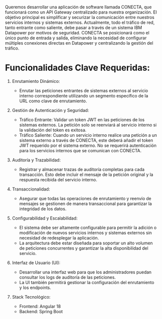 Queremos desarrollar una aplicación de software llamada CONECTA, que funcionará como un API Gateway centralizado para nuestra organización. El objetivo principal es simplificar y securizar la comunicación entre nuestros servicios internos y sistemas externos. Actualmente, todo el tráfico de red, tanto entrante como saliente, debe pasar a través de un sistema IBM Datapower por motivos de seguridad. CONECTA se posicionará como el único punto de entrada y salida, eliminando la necesidad de configurar múltiples conexiones directas en Datapower y centralizando la gestión del tráfico.

# Funcionalidades Clave Requeridas:

1. Enrutamiento Dinámico:

    - Enrutar las peticiones entrantes de sistemas externos al servicio interno correspondiente utilizando un segmento específico de la URL como clave de enrutamiento.

2. Gestión de Autenticación y Seguridad:

    - Tráfico Entrante: Validar un token JWT en las peticiones de los sistemas externos. La petición solo se reenviará al servicio interno si la validación del token es exitosa.
    - Tráfico Saliente: Cuando un servicio interno realice una petición a un sistema externo a través de CONECTA, este deberá añadir el token JWT requerido por el sistema externo. No se requerirá autenticación para los servicios internos que se comunican con CONECTA.

3. Auditoría y Trazabilidad:

    - Registrar y almacenar trazas de auditoría completas para cada transacción. Esto debe incluir el mensaje de la petición original y la respuesta recibida del servicio interno.

4. Transaccionalidad:

    - Asegurar que todas las operaciones de enrutamiento y reenvío de mensajes se gestionen de manera transaccional para garantizar la integridad de los datos.

5. Configurabilidad y Escalabilidad:

    - El sistema debe ser altamente configurable para permitir la adición o modificación de nuevos servicios internos y sistemas externos sin necesidad de redesplegar la aplicación.
    - La arquitectura debe estar diseñada para soportar un alto volumen de peticiones concurrentes y garantizar la alta disponibilidad del servicio.

6. Interfaz de Usuario (UI):

    - Desarrollar una interfaz web para que los administradores puedan consultar los logs de auditoría de las peticiones.
    - La UI también permitirá gestionar la configuración del enrutamiento y los endpoints.

7. Stack Tecnológico:

    - Frontend: Angular 18
    - Backend: Spring Boot
